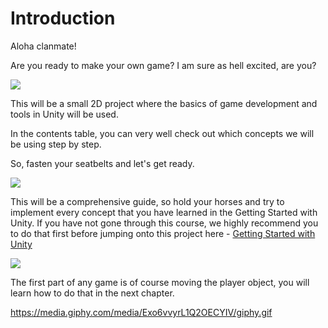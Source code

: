 # Introduction

Aloha clanmate!

Are you ready to make your own game? I am sure as hell excited, are you?

![](https://media.giphy.com/media/4QFcVnf41d2Lb5I0MK/giphy.gif)

This will be a small 2D project where the basics of game development and tools in Unity will be used. 

In the contents table, you can very well check out which concepts we will be using step by step.

So, fasten your seatbelts and let's get ready.

![](https://media.giphy.com/media/9G54QEVzMnsnXyPVLW/giphy.gif)

This will be a comprehensive guide, so hold your horses and try to implement every concept that you have learned in the Getting Started with Unity. If you have not gone through this course, we highly recommend you to do that first before jumping onto this project here - [Getting Started with Unity](https://academy.outscal.com/getting-started-with-unity)

![](https://media.giphy.com/media/Db0wfJKA9S4PjnODqB/giphy.gif)

The first part of any game is of course moving the player object, you will learn how to do that in the next chapter.

https://media.giphy.com/media/Exo6vvyrL1Q2OECYIV/giphy.gif
